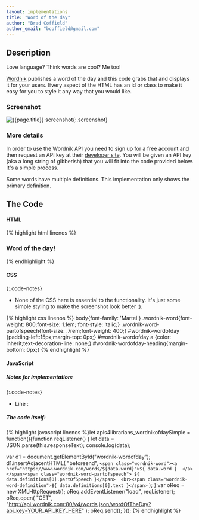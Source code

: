 ```yaml
---
layout: implementations
title: "Word of the day"
author: "Brad Coffield"
author_email: "bcoffield@gmail.com"
---
```

## Description
        
Love language? Think words are cool? Me too! 

[Wordnik](http://wordnik.com/) publishes a word of the day and this code grabs that and displays it for your users. Every aspect of the HTML has an id or class to make it easy for you to style it any way that you would like.

### Screenshot

![{{page.title}} screenshot]({{site.baseurl}}/assets/{{page.title}}-screenshot.jpg){:.screenshot}
       
### More details

In order to use the Wordnik API you need to sign up for a free account and then request an API key at their [developer site](http://developer.wordnik.com/). You will be given an API key (aka a long string of gibberish) that you will fit into the code provided below. It's a simple process.

Some words have multiple definitions. This implementation only shows the primary definition.
    
## The Code

#### HTML

{% highlight html linenos %}
<h3 id="wordnik-wordofday-heading">Word of the day!</h3>
<div id="wordnik-wordofday"></div>
{% endhighlight %}

#### CSS

{:.code-notes}
* None of the CSS here is essential to the functionality. It's just some simple styling to make the screenshot look better :).

{% highlight css linenos %}
body{font-family: 'Martel'}
.wordnik-word{font-weight: 800;font-size: 1.1em; font-style: italic;}
.wordnik-word-partofspeech{font-size: .7rem;font-weight: 400;}
#wordnik-wordofday {padding-left:15px;margin-top: 0px;}
#wordnik-wordofday a {color: inherit;text-decoration-line: none;}
#wordnik-wordofday-heading{margin-bottom: 0px;}
{% endhighlight %}

#### JavaScript

##### Notes for implementation:

{:.code-notes}
* Line :

##### The code itself:
{% highlight javascript linenos %}let apis4librarians_wordnikofdaySimple = function(){function reqListener() {
  let data = JSON.parse(this.responseText);
  console.log(data);

  var d1 = document.getElementById("wordnik-wordofday");
  d1.insertAdjacentHTML(
    "beforeend",
    `
     <span class="wordnik-word"><a href="https://www.wordnik.com/words/${data.word}">${
        data.word
      }  </a></span><span class="wordnik-word-partofspeech"> ${
      data.definitions[0].partOfSpeech
    }</span> 
      <br><span class="wordnik-word-definition">${
        data.definitions[0].text
      }</span>
       `
  );
}
var oReq = new XMLHttpRequest();
oReq.addEventListener("load", reqListener);
oReq.open(
  "GET",
  "http://api.wordnik.com:80/v4/words.json/wordOfTheDay?api_key=YOUR_API_KEY_HERE"
);
oReq.send();
}();
{% endhighlight %}

